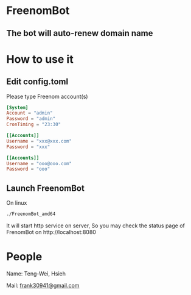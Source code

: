 # FreenomBot
The bot will auto-renew domain name
---
# How to use it

## Edit config.toml
Please type Freenom account(s)
``` toml
[System]
Account = "admin"
Password = "admin"
CronTiming = "23:30"

[[Accounts]]
Username = "xxx@xxx.com"
Password = "xxx"

[[Accounts]]
Username = "ooo@ooo.com"
Password = "ooo"
```

## Launch FreenomBot

On linux
``` sh
./FreenomBot_amd64
```
It will start http service on server, So you may check the status page of FrenomBot on http://localhost:8080

# People

Name: Teng-Wei, Hsieh

Mail: frank30941@gmail.com
